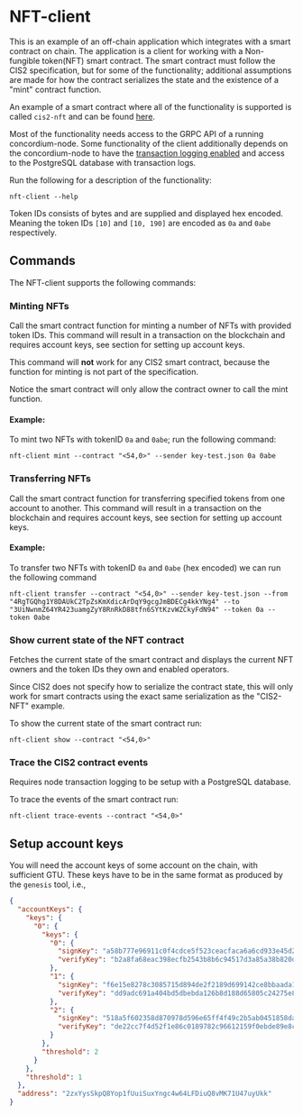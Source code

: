# NFT-client

This is an example of an off-chain application which integrates with a smart contract on chain. The application is a client for working with a Non-fungible token(NFT) smart contract.
The smart contract must follow the CIS2 specification, but for some of the functionality; additional assumptions are made for how the contract serializes the state and the existence of a "mint" contract function.

An example of a smart contract where all of the functionality is supported is called ``cis2-nft`` and can be found [here](https://github.com/Concordium/concordium-rust-smart-contracts/tree/main/examples).

Most of the functionality needs access to the GRPC API of a running concordium-node.
Some functionality of the client additionally depends on the concordium-node to have the [transaction logging enabled](https://github.com/Concordium/concordium-node/blob/main/docs/transaction-logging.md) and access to
the PostgreSQL database with transaction logs.

Run the following for a description of the functionality:

```
nft-client --help
```

Token IDs consists of bytes and are supplied and displayed hex encoded. Meaning the token IDs ``[10]`` and ``[10, 190]`` are encoded as `0a` and `0abe` respectively.

## Commands

The NFT-client supports the following commands:

### Minting NFTs

Call the smart contract function for minting a number of NFTs with provided token IDs.
This command will result in a transaction on the blockchain and requires account keys, see section for setting up account keys.

This command will **not** work for any CIS2 smart contract, because the function for minting is not part of the specification.

Notice the smart contract will only allow the contract owner to call the mint function.

#### Example:

To mint two NFTs with tokenID `0a` and `0abe`; run the following command:
```
nft-client mint --contract "<54,0>" --sender key-test.json 0a 0abe
```


### Transferring NFTs

Call the smart contract function for transferring specified tokens from one account to another.
This command will result in a transaction on the blockchain and requires account keys, see section for setting up account keys.

#### Example:

To transfer two NFTs with tokenID `0a` and `0abe` (hex encoded) we can run the following command
```
nft-client transfer --contract "<54,0>" --sender key-test.json --from "4RgTGQhg1Y8DAUkC2TpZsKmXdicArDqY9gcgJmBDECg4kkYNg4" --to "3UiNwnmZ64YR423uamgZyY8RnRkD88tfn6SYtKzvWZCkyFdN94" --token 0a --token 0abe
```


### Show current state of the NFT contract

Fetches the current state of the smart contract and displays the current NFT owners and the token IDs they own and enabled operators.

Since CIS2 does not specify how to serialize the contract state, this will only work for smart contracts using the exact same serialization as the "CIS2-NFT" example.

To show the current state of the smart contract run:
```
nft-client show --contract "<54,0>"
```


### Trace the CIS2 contract events

Requires node transaction logging to be setup with a PostgreSQL database.

To trace the events of the smart contract run:
```
nft-client trace-events --contract "<54,0>"
```


## Setup account keys

You will need the account keys of some account on the chain, with sufficient GTU.
These keys have to be in the same format as produced by the `genesis` tool, i.e.,

```json
{
  "accountKeys": {
    "keys": {
      "0": {
        "keys": {
          "0": {
            "signKey": "a58b777e96911c0f4cdce5f523ceacfaca6a6cd933e45d2912539604818bfe0d",
            "verifyKey": "b2a8fa68eac398ecfb2543b8b6c94517d3a85a38b820d702d4463e0993967d8d"
          },
          "1": {
            "signKey": "f6e15e8278c3085715d894de2f2189d699142ce8bbaada18f164c72d829f1f86",
            "verifyKey": "dd9adc691a404bd5dbebda126b8d188d65805c24275e878ac7d6f12375447735"
          },
          "2": {
            "signKey": "518a5f602358d870978d596e65ff4f49c2b5ab0451858daa384f658d3d0ef037",
            "verifyKey": "de22cc7f4d52f1e86c0189782c96612159f0ebde89e8cc5295d805f06fb7fb0c"
          }
        },
        "threshold": 2
      }
    },
    "threshold": 1
  },
  "address": "2zxYysSkpQ8Yop1fUuiSuxYngc4w64LFDiuQ8vMK71U47uyUkk"
}
```

